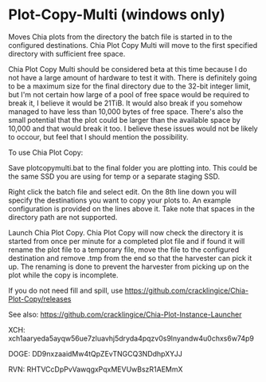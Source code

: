 # Plot-Copy-Multi (windows only)
Moves Chia plots from the directory the batch file is started in to the configured destinations.  Chia Plot Copy Multi will move to the first specified directory with sufficient free space.

Chia Plot Copy Multi should be considered beta at this time because I do not have a large amount of hardware to test it with.  There is definitely going to be a maximum size for the final directory due to the 32-bit integer limit, but I'm not certain how large of a pool of free space would be required to break it, I believe it would be 21TiB.  It would also break if you somehow managed to have less than 10,000 bytes of free space.  There's also the small potential that the plot could be larger than the available space by 10,000 and that would break it too.  I believe these issues would not be likely to occour, but feel that I should mention the possibility.

To use Chia Plot Copy:

Save plotcopymulti.bat to the final folder you are plotting into. This could be the same SSD you are using for temp or a separate staging SSD.

Right click the batch file and select edit. On the 8th line down you will specify the destinations you want to copy your plots to. An example configuration is provided on the lines above it. Take note that spaces in the directory path are not supported.

Launch Chia Plot Copy. Chia Plot Copy will now check the directory it is started from once per minute for a completed plot file and if found it will rename the plot file to a temporary file, move the file to the configured destination and remove .tmp from the end so that the harvester can pick it up. The renaming is done to prevent the harvester from picking up on the plot while the copy is incomplete.

If you do not need fill and spill, use https://github.com/cracklingice/Chia-Plot-Copy/releases

See also: https://github.com/cracklingice/Chia-Plot-Instance-Launcher

XCH: xch1aaryeda5ayqw56ue7zluavhj5dryda4pqzv0s9lnyandw4u0chxs6w74p9

DOGE: DD9nxzaaidMw4tQpZEvTNGCQ3NDdhpXYJJ

RVN: RHTVCcDpPvVawqgxPqxMEVUwBszR1AEMmX
